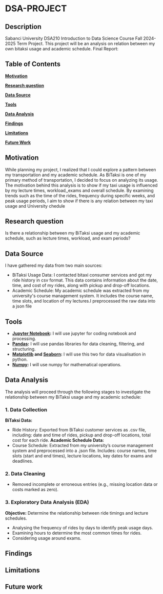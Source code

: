 # DSA-PROJECT
## Description
Sabanci University DSA210 Introduction to Data Science Course Fall 2024-2025 Term Project. This project will be an analysis on relation between my own bitaksi usage and academic schedule.
Final Report: 

## Table of Contents
**[Motivation](#motivation)**  

**[Research question](#research-question)**  

**[Data Source](#data-source)**  

**[Tools](#tools)**  

**[Data Analysis](#data-analysis)**

**[Findings](#findings)**

**[Limitations](#limitations)**  

**[Future Work](#future-work)**  

## Motivation
While planning my project, I realized that I could explore a pattern between my transportation and my academic schedule. As BiTaksi is one of my primary method of transportation, I decided to focus on analyzing its usage. The motivation behind this analysis is to show if my taxi usage is influenced by my lecture times, workload,,exams and overall schedule. By examining trends such as the time of the rides, frequency during specific weeks, and peak usage periods, I aim to show if there is any relation between my taxi usage and University chedule

## Research question
Is there a relationship between my BiTaksi usage and my academic schedule, such as lecture times, workload, and exam periods?

## Data Source
I have gathered my data from two main sources:
 - BiTaksi Usage Data: I contacted bitaxi consumer services and got my ride history in csv format. This data contains information about the date, time, and cost of my rides, along with pickup and drop-off locations.
 - Academic Schedule: My academic schedule was extracted from my university's course management system. It includes the course name, time slots, and location of my lectures.I preprocessed the raw data into a json file

## Tools

 - **[Jupyter Notebook](https://jupyter.org/):** I will use jupyter for coding notebook and processing.  
 - **[Pandas](https://pandas.pydata.org/):** I will use pandas libraries for data cleaning, filtering, and structuring.  
 - **[Matplotlib](https://matplotlib.org/) and [Seaborn](https://seaborn.pydata.org/):** I will use this two for data visualisation in python.  
 - **[Numpy](https://numpy.org/):** I will use numpy for mathematical operations.  

## Data Analysis 

The analysis will proceed through the following stages to investigate the relationship between my BiTaksi usage and my academic schedule:

### 1. Data Collection
**BiTaksi Data:**
 - Ride History: Exported from BiTaksi customer services as .csv file, including: date and time of rides, pickup and drop-off locations, total cost for each ride.
**Academic Schedule Data:**
 - Course Schedule: Extracted from my university’s course management system and preprocessed into a .json file. Includes: course names, time slots (start and end times), lecture locations, key dates for exams and deadlines.
### 2. Data Cleaning
 - Removed incomplete or erroneous entries (e.g., missing location data or costs marked as zero).
### 3. Exploratory Data Analysis (EDA) 
**Objective:** Determine the relationship between ride timings and lecture schedules.
 - Analysing the frequency of rides by days to identify peak usage days.
 - Examining  hours to determine the most common times for rides.
 - Considering usage around exams.

## Findings



## Limitations

## Future work
